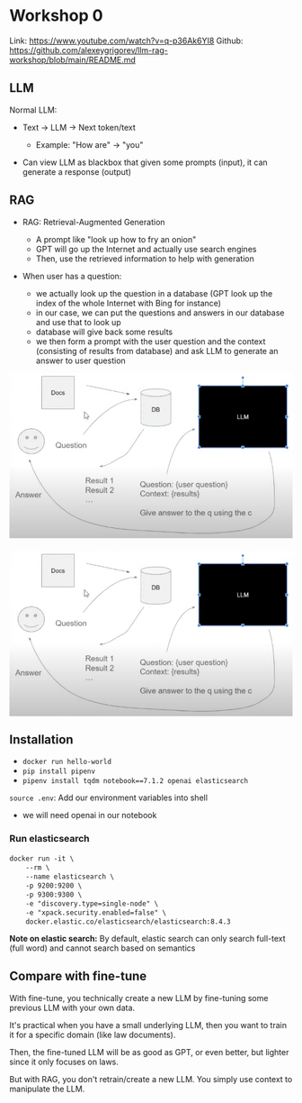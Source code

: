 # Workshop 0

Link: https://www.youtube.com/watch?v=q-p36Ak6YI8
Github: https://github.com/alexeygrigorev/llm-rag-workshop/blob/main/README.md

## LLM

Normal LLM:

- Text -> LLM -> Next token/text

  - Example: "How are" -> "you"

- Can view LLM as blackbox that given some prompts (input), it can generate a response (output)

## RAG

- RAG: Retrieval-Augmented Generation

  - A prompt like "look up how to fry an onion"
  - GPT will go up the Internet and actually use search engines
  - Then, use the retrieved information to help with generation

- When user has a question:

  - we actually look up the question in a database (GPT look up the index of the whole Internet with Bing for instance)
  - in our case, we can put the questions and answers in our database and use that to look up
  - database will give back some results
  - we then form a prompt with the user question and the context (consisting of results from database) and ask LLM to generate an answer to user question

![ Demo Image ](./map.png)

<img src="./map.png" alt="drawing" width="600px" style="display: block; margin-left: auto; margin-right: auto; margin-top: 20px; margin-bottom: 20px;" />

## Installation

- `docker run hello-world`
- `pip install pipenv`
- `pipenv install tqdm notebook==7.1.2 openai elasticsearch`

`source .env`: Add our environment variables into shell

- we will need openai in our notebook

### Run elasticsearch

```
docker run -it \
    --rm \
    --name elasticsearch \
    -p 9200:9200 \
    -p 9300:9300 \
    -e "discovery.type=single-node" \
    -e "xpack.security.enabled=false" \
    docker.elastic.co/elasticsearch/elasticsearch:8.4.3
```

**Note on elastic search:** By default, elastic search can only search full-text (full word) and cannot search based on semantics

## Compare with fine-tune

With fine-tune, you technically create a new LLM by fine-tuning some previous LLM with your own data.

It's practical when you have a small underlying LLM, then you want to train it for a specific domain (like law documents).

Then, the fine-tuned LLM will be as good as GPT, or even better, but lighter since it only focuses on laws.

But with RAG, you don't retrain/create a new LLM. You simply use context to manipulate the LLM.
